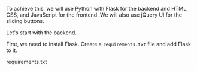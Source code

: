 To achieve this, we will use Python with Flask for the backend and HTML, CSS, and JavaScript for the frontend. We will also use jQuery UI for the sliding buttons.

Let's start with the backend.

First, we need to install Flask. Create a `requirements.txt` file and add Flask to it.

requirements.txt
